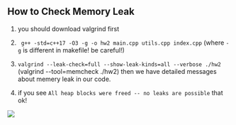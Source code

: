 ## How to Check Memory Leak

1. you should download valgrind first

2. ` g++ -std=c++17 -O3 -g -o hw2 main.cpp utils.cpp index.cpp`
(where `-g` is different in makefile! be careful!)

3. `valgrind --leak-check=full --show-leak-kinds=all --verbose ./hw2`
(valgrind --tool=memcheck ./hw2)
then we have detailed messages about memery leak in our code.

4. if you see `All heap blocks were freed -- no leaks are possible` that ok!

![](https://i.imgur.com/dn1xFHw.png)
